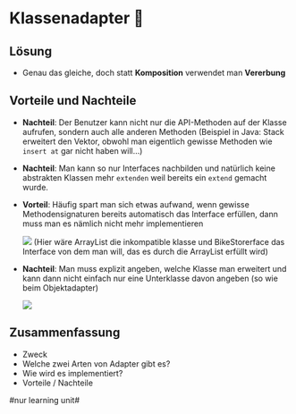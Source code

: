 # Klassenadapter 🔌

## Lösung

- Genau das gleiche, doch statt **Komposition** verwendet man **Vererbung**

## Vorteile und Nachteile

- **Nachteil**: Der Benutzer kann nicht nur die API-Methoden auf der Klasse aufrufen, sondern auch alle anderen Methoden (Beispiel in Java: Stack erweitert den Vektor, obwohl man eigentlich gewisse Methoden wie `insert at` gar nicht haben will…)
- **Nachteil**: Man kann so nur Interfaces nachbilden und natürlich keine abstrakten Klassen mehr `extenden` weil bereits ein `extend` gemacht wurde.
- **Vorteil**: Häufig spart man sich etwas aufwand, wenn gewisse Methodensignaturen bereits automatisch das Interface erfüllen, dann muss man es nämlich nicht mehr implementieren

	![][image-1]
	(Hier wäre ArrayList die inkompatible klasse und BikeStorerface das Interface von dem man will, das es durch die ArrayList erfüllt wird)

- **Nachteil**: Man muss explizit angeben, welche Klasse man erweitert und kann dann nicht einfach nur eine Unterklasse davon angeben (so wie beim Objektadapter)

	![][image-2]

## Zusammenfassung
- Zweck
- Welche zwei Arten von Adapter gibt es?
- Wie wird es implementiert?
- Vorteile / Nachteile

[image-1]:	assets/DraggedImage-1.tiff
[image-2]:	assets/DraggedImage-2.tiff

#nur learning unit#